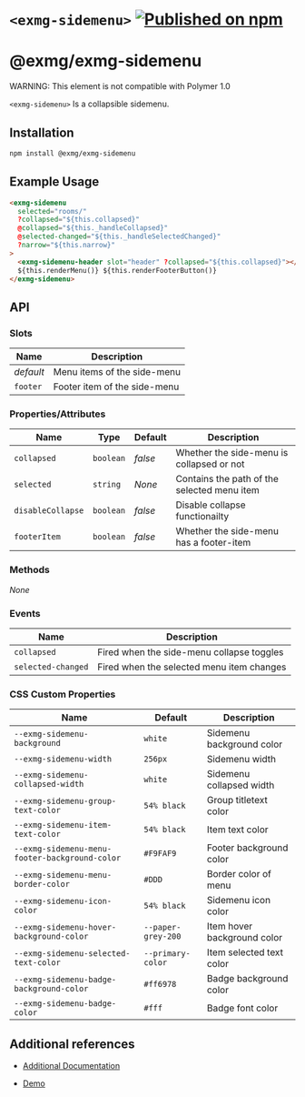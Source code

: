 # `<exmg-sidemenu>` [![Published on npm](https://img.shields.io/npm/v/@exmg/exmg-sidemenu.svg)](https://www.npmjs.com/package/@exmg/exmg-sidemenu)

# @exmg/exmg-sidemenu

WARNING: This element is not compatible with Polymer 1.0

`<exmg-sidemenu>` Is a collapsible sidemenu.

## Installation

```sh
npm install @exmg/exmg-sidemenu
```

## Example Usage

```html
<exmg-sidemenu
  selected="rooms/"
  ?collapsed="${this.collapsed}"
  @collapsed="${this._handleCollapsed}"
  @selected-changed="${this._handleSelectedChanged}"
  ?narrow="${this.narrow}"
>
  <exmg-sidemenu-header slot="header" ?collapsed="${this.collapsed}"></exmg-sidemenu-header>
  ${this.renderMenu()} ${this.renderFooterButton()}
</exmg-sidemenu>
```

## API

### Slots

| Name      | Description                  |
| --------- | ---------------------------- |
| _default_ | Menu items of the side-menu  |
| `footer`  | Footer item of the side-menu |

### Properties/Attributes

| Name              | Type      | Default | Description                                 |
| ----------------- | --------- | ------- | ------------------------------------------- |
| `collapsed`       | `boolean` | _false_ | Whether the side-menu is collapsed or not   |
| `selected`        | `string`  | _None_  | Contains the path of the selected menu item |
| `disableCollapse` | `boolean` | _false_ | Disable collapse functionailty              |
| `footerItem`      | `boolean` | _false_ | Whether the side-menu has a footer-item     |

### Methods

_None_

### Events

| Name               | Description                               |
| ------------------ | ----------------------------------------- |
| `collapsed`        | Fired when the side-menu collapse toggles |
| `selected-changed` | Fired when the selected menu item changes |

### CSS Custom Properties

| Name                                           | Default            | Description                 |
| ---------------------------------------------- | ------------------ | --------------------------- |
| `--exmg-sidemenu-background`                   | `white`            | Sidemenu background color   |
| `--exmg-sidemenu-width`                        | `256px`            | Sidemenu width              |
| `--exmg-sidemenu-collapsed-width`              | `white`            | Sidemenu collapsed width    |
| `--exmg-sidemenu-group-text-color`             | `54% black`        | Group titletext color       |
| `--exmg-sidemenu-item-text-color`              | `54% black`        | Item text color             |
| `--exmg-sidemenu-menu-footer-background-color` | `#F9FAF9`          | Footer background color     |
| `--exmg-sidemenu-menu-border-color`            | `#DDD`             | Border color of menu        |
| `--exmg-sidemenu-icon-color`                   | `54% black`        | Sidemenu icon color         |
| `--exmg-sidemenu-hover-background-color`       | `--paper-grey-200` | Item hover background color |
| `--exmg-sidemenu-selected-text-color`          | `--primary-color`  | Item selected text color    |
| `--exmg-sidemenu-badge-background-color`       | `#ff6978`          | Badge background color      |
| `--exmg-sidemenu-badge-color`                  | `#fff`             | Badge font color            |

## Additional references

- [Additional Documentation](https://exmg.github.io/exmachina-web-components/ExmgSidemenu.html)

- [Demo](https://exmg.github.io/exmachina-web-components/demo/?el=exmg-sidemenu)
